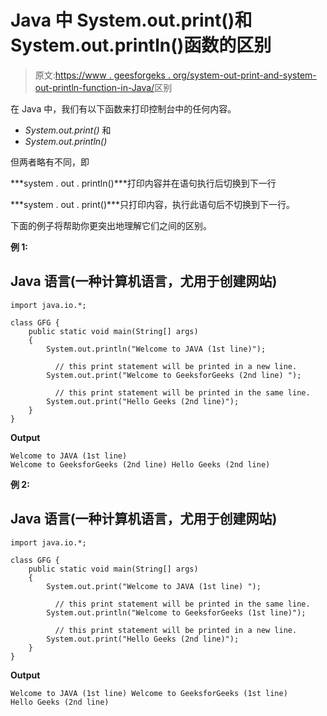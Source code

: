 # Java 中 System.out.print()和 System.out.println()函数的区别

> 原文:[https://www . geesforgeks . org/system-out-print-and-system-out-println-function-in-Java/](https://www.geeksforgeeks.org/difference-between-system-out-print-and-system-out-println-function-in-java/)区别

在 Java 中，我们有以下函数来打印控制台中的任何内容。

*   *System.out.print()* 和
*   *System.out.println()*

但两者略有不同，即

***system . out . println()***打印内容并在语句执行后切换到下一行

***system . out . print()***只打印内容，执行此语句后不切换到下一行。

下面的例子将帮助你更突出地理解它们之间的区别。

**例 1:**

## Java 语言(一种计算机语言，尤用于创建网站)

```
import java.io.*;

class GFG {
    public static void main(String[] args)
    {
        System.out.println("Welcome to JAVA (1st line)"); 

          // this print statement will be printed in a new line.
        System.out.print("Welcome to GeeksforGeeks (2nd line) "); 

          // this print statement will be printed in the same line.
        System.out.print("Hello Geeks (2nd line)");
    }
}
```

**Output**

```
Welcome to JAVA (1st line)
Welcome to GeeksforGeeks (2nd line) Hello Geeks (2nd line)
```

**例 2:**

## Java 语言(一种计算机语言，尤用于创建网站)

```
import java.io.*;

class GFG {
    public static void main(String[] args)
    {
        System.out.print("Welcome to JAVA (1st line) "); 

          // this print statement will be printed in the same line.
        System.out.println("Welcome to GeeksforGeeks (1st line)"); 

          // this print statement will be printed in a new line.
        System.out.print("Hello Geeks (2nd line)");
    }
}
```

**Output**

```
Welcome to JAVA (1st line) Welcome to GeeksforGeeks (1st line)
Hello Geeks (2nd line)
```